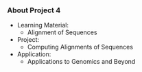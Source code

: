 ### About Project 4

* Learning Material:
  * Alignment of Sequences
* Project:
  * Computing Alignments of Sequences
* Application:
  * Applications to Genomics and Beyond
